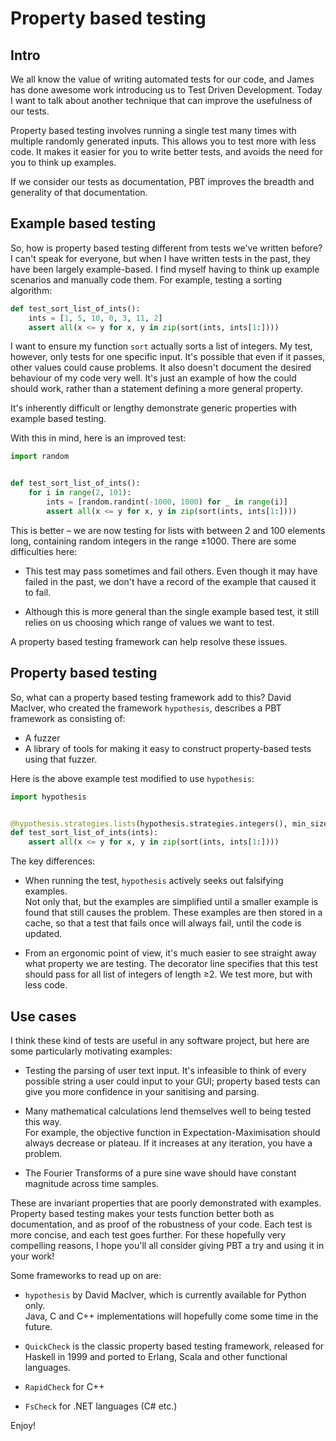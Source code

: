 # Property based testing

## Intro

We all know the value of writing automated tests for our code, and James has 
done awesome work introducing us to Test Driven Development.  Today I want to 
talk about another technique that can improve the usefulness of our tests.

Property based testing involves running a single test many times with multiple 
randomly generated inputs.  This allows you to test more with less code.  It 
makes it easier for you to write better tests, and avoids the need for you to 
think up examples.

If we consider our tests as documentation, PBT improves the breadth and 
generality of that documentation.


## Example based testing

So, how is property based testing different from tests we've written before?  I 
can't speak for everyone, but when I have written tests in the past, they have 
been largely example-based.  I find myself having to think up example scenarios 
and manually code them.  For example, testing a sorting algorithm:

```python
def test_sort_list_of_ints():
    ints = [1, 5, 10, 0, 3, 11, 2]
    assert all(x <= y for x, y in zip(sort(ints, ints[1:])))
```

I want to ensure my function `sort` actually sorts a list of integers.  My 
test, however, only tests for one specific input.  It's possible that even if 
it passes, other values could cause problems.  It also doesn't document the 
desired behaviour of my code very well.  It's just an example of how the could 
should work, rather than a statement defining a more general property.

It's inherently difficult or lengthy demonstrate generic properties with 
example based testing.

With this in mind, here is an improved test:

```python
import random


def test_sort_list_of_ints():
    for i in range(2, 101):
        ints = [random.randint(-1000, 1000) for _ in range(i)]
        assert all(x <= y for x, y in zip(sort(ints, ints[1:])))
```

This is better &ndash; we are now testing for lists with  between 2 and 100 
elements long, containing random integers in the range &plusmn;1000.  There are 
some difficulties here:

* This test may pass sometimes and fail others.  Even though it may have failed 
  in the past, we don't have a record of the example that caused it to fail.

* Although this is more general than the single example based test, it still 
  relies on us choosing which range of values we want to test.

A property based testing framework can help resolve these issues.


## Property based testing

So, what can a property based testing framework add to this?  David MacIver, 
who created the framework `hypothesis`, describes a PBT framework as consisting 
of:

* A fuzzer
* A library of tools for making it easy to construct property-based tests using 
  that fuzzer.

Here is the above example test modified to use `hypothesis`:

```python
import hypothesis


@hypothesis.strategies.lists(hypothesis.strategies.integers(), min_size=2)
def test_sort_list_of_ints(ints):
    assert all(x <= y for x, y in zip(sort(ints, ints[1:])))
```

The key differences:

* When running the test, `hypothesis` actively seeks out falsifying examples.  
  Not only that, but the examples are simplified until a smaller example is 
  found that still causes the problem.  These examples are then stored in a 
  cache, so that a test that fails once will always fail, until the code is 
  updated.

* From an ergonomic point of view, it's much easier to see straight away what 
  property we are testing.  The decorator line specifies that this test should 
  pass for all list of integers of length &ge;2.  We test more, but with less 
  code.


## Use cases

I think these kind of tests are useful in any software project, but here are 
some particularly motivating examples:

* Testing the parsing of user text input.  It's infeasible to think of every 
  possible string a user could input to your GUI; property based tests can give 
  you more confidence in your sanitising and parsing.

* Many mathematical calculations lend themselves well to being tested this way.  
  For example, the objective function in Expectation-Maximisation should always 
  decrease or plateau.  If it increases at any iteration, you have a problem.

* The Fourier Transforms of a pure sine wave should have constant magnitude 
  across time samples.

These are invariant properties that are poorly demonstrated with examples.  
Property based testing makes your tests function better both as documentation, 
and as proof of the robustness of your code.  Each test is more concise, and 
each test goes further.  For these hopefully very compelling reasons, I hope 
you'll all consider giving PBT a try and using it in your work!

Some frameworks to read up on are:

* `hypothesis` by David MacIver, which is currently available for Python only.  
  Java, C and C++ implementations will hopefully come some time in the future.

* `QuickCheck` is the classic property based testing framework, released for 
  Haskell in 1999 and ported to Erlang, Scala and other functional languages.

* `RapidCheck` for C++

* `FsCheck` for .NET languages (C# etc.)

Enjoy!
